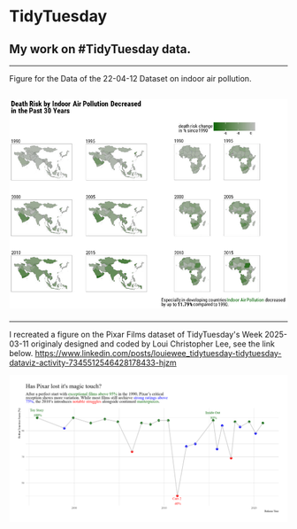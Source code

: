 # TidyTuesday

## My work on #TidyTuesday data.

------------------------------------------------------------------------

Figure for the Data of the 22-04-12 Dataset on indoor air pollution.

## ![Indoor air pollution development in Africa and Asia. Mean values of five year bins.](22-04-12_Indoor_Air_Pollution/pollution.jpg)

------------------------------------------------------------------------

I recreated a figure on the Pixar Films dataset of TidyTuesday's Week 2025-03-11 originaly designed and coded by Loui Christopher Lee, see the link below. <https://www.linkedin.com/posts/louiewee_tidytuesday-tidytuesday-dataviz-activity-7345512546428178433-hjzm>

![Has Pixar lost it's magic touch?](2025-03-11/Pixar.png)
